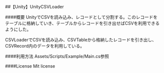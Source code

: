 ##【Unity】UnityCSVLoader

####概要
UnityでCSVを読み込み、レコードとして分割する。このレコードをテーブルに格納していき、テーブルからレコードを引き出せばCSVを利用できるようにした。

CSVLoaderでCSVを読み込み、CSVTableから格納したレコードを引き出し、CSVRecord内のデータを利用している。

####利用方法
Assets/Scripts/Example/Main.cs参照

####License
Mit license